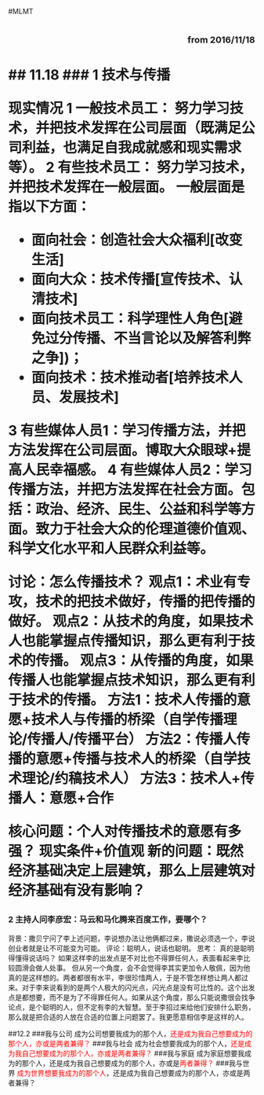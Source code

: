 #MLMT
 <h1 style="text-align:right"><font size=4>from 2016/11/18</font><h1>
## 11.18
### 1 技术与传播

**现实情况**
1 一般技术员工：
努力学习技术，并把技术发挥在公司层面（既满足公司利益，也满足自我成就感和现实需求等）。
2 有些技术员工：
努力学习技术，并把技术发挥在一般层面。
一般层面是指以下方面：
 * 面向社会：创造社会大众福利[改变生活]
 * 面向大众：技术传播[宣传技术、认清技术]
 * 面向技术员工：科学理性人角色[避免过分传播、不当言论以及解答利弊之争])；
 * 面向技术：技术推动者[培养技术人员、发展技术]
 
3 有些媒体人员1：学习传播方法，并把方法发挥在公司层面。博取大众眼球+提高人民幸福感。
4 有些媒体人员2：学习传播方法，并把方法发挥在社会方面。包括：政治、经济、民生、公益和科学等方面。致力于社会大众的伦理道德价值观、科学文化水平和人民群众利益等。

**讨论：怎么传播技术？**
观点1：术业有专攻，技术的把技术做好，传播的把传播的做好。
观点2：从技术的角度，如果技术人也能掌握点传播知识，那么更有利于技术的传播。
观点3：从传播的角度，如果传播人也能掌握点技术知识，那么更有利于技术的传播。
方法1：技术人传播的意愿+技术人与传播的桥梁（自学传播理论/传播人/传播平台）
方法2：传播人传播的意愿+传播与技术人的桥梁（自学技术理论/约稿技术人）
方法3：技术人+传播人：意愿+合作

**核心问题：个人对传播技术的意愿有多强？**
现实条件+价值观
**新的问题：既然经济基础决定上层建筑，那么上层建筑对经济基础有没有影响？**

### 2 主持人问李彦宏：马云和马化腾来百度工作，要哪个？
背景：撒贝宁问了李上述问题，李说想办法让他俩都过来，撒说必须选一个，李说创业者就是让不可能变为可能。
评论：聪明人，说话也聪明。
思考：
真的是聪明得懂得说话吗？
如果这样李的出发点是不对比也不得罪任何人，表面看起来李比较圆滑会做人处事。
但从另一个角度，会不会觉得李其实更加令人敬佩，因为他真的是这样想的。两者都很有水平，李很珍惜两人，于是不管怎样想让两人都过来。对于李来说看到的是两个人极大的闪光点，闪光点是没有可比性的。这个出发点是都想要，而不是为了不得罪任何人。如果从这个角度，那么只能说撒很会找争论点，是个聪明的人，但不定有李的大智慧。至于李招过来给他们安排什么职务，那么就是把合适的人放在合适的位置上问题罢了。我更愿意相信李是这样的人。

##12.2
###我与公司
成为公司想要我成为的那个人，<font color=red>还是成为我自己想要成为的那个人，亦或是两者兼得？</font>
###我与社会
成为社会想要我成为的那个人，<font color=red>还是成为我自己想要成为的那个人，亦或是两者兼得？</font>
###我与家庭
成为家庭想要我成为的那个人，还是成为我自己想要成为的那个人，亦或是<font color=red>两者兼得？</font>
###我与世界
<font color=red>成为世界想要我成为的那个人</font>，还是成为我自己想要成为的那个人，亦或是两者兼得？
